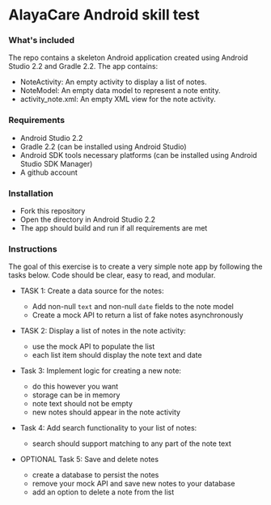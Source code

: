 AlayaCare Android skill test
=============================


### What's included
The repo contains a skeleton Android application created using Android Studio 2.2 and Gradle 2.2. The app contains:
* NoteActivity: An empty activity to display a list of notes. 
* NoteModel: An empty data model to represent a note entity. 
* activity_note.xml: An empty XML view for the note activity. 

### Requirements
* Android Studio 2.2
* Gradle 2.2 (can be installed using Android Studio)
* Android SDK tools necessary platforms (can be installed using Android Studio SDK Manager)
* A github account

### Installation
* Fork this repository
* Open the directory in Android Studio 2.2
* The app should build and run if all requirements are met

### Instructions
The goal of this exercise is to create a very simple note app by following the tasks below. 
Code should be clear, easy to read, and modular. 

* TASK 1: Create a data source for the notes:
  * Add non-null `text` and non-null `date` fields to the note model
  * Create a mock API to return a list of fake notes asynchronously

* TASK 2: Display a list of notes in the note activity:
  * use the mock API to populate the list
  * each list item should display the note text and date

* Task 3: Implement logic for creating a new note:
  * do this however you want
  * storage can be in memory 
  * note text should not be empty
  * new notes should appear in the note activity

* Task 4: Add search functionality to your list of notes:
  * search should support matching to any part of the note text

* OPTIONAL Task 5: Save and delete notes
  * create a database to persist the notes
  * remove your mock API and save new notes to your database
  * add an option to delete a note from the list
